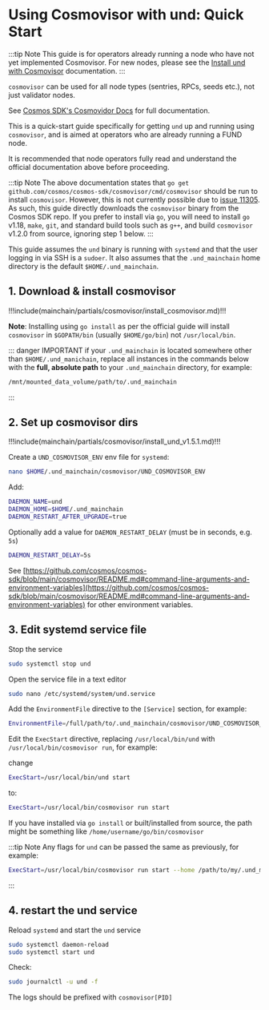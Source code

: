 # Using Cosmovisor with und: Quick Start

:::tip Note
This guide is for operators already running a node who have not yet implemented Cosmovisor. For new nodes, please see 
the [Install und with Cosmovisor](../software/cosmovisor/install_und_with_cosmovisor.md) documentation.
:::

`cosmovisor` can be used for all node types (sentries, RPCs, seeds etc.), not just validator nodes.

See [Cosmos SDK's Cosmovidor Docs](https://docs.cosmos.network/v0.44/run-node/cosmovisor.html) for full documentation.

This is a quick-start guide specifically for getting `und` up and running using `cosmovisor`, and is aimed at operators
who are already running a FUND node.

It is recommended that node operators fully read and understand the official documentation above before proceeding.

:::tip Note
The above documentation states that `go get github.com/cosmos/cosmos-sdk/cosmovisor/cmd/cosmovisor` should be run
to install `cosmovisor`. However, this is not currently possible due to [issue 11305](https://github.com/cosmos/cosmos-sdk/issues/11305).
As such, this guide directly downloads the `cosmovisor` binary from the Cosmos SDK repo. If you prefer to install via `go`,
you will need to install `go` v1.18, `make`, `git`, and standard build tools such as `g++`, and build `cosmovisor` v1.2.0 from source,
ignoring step 1 below.
:::

This guide assumes the `und` binary is running with `systemd` and that the user logging in via SSH is a `sudoer`. It also
assumes that the `.und_mainchain` home directory is the default `$HOME/.und_mainchain`.

## 1. Download & install cosmovisor

!!!include(mainchain/partials/cosmovisor/install_cosmovisor.md)!!!

**Note**: Installing using `go install` as per the official guide will install `cosmovisor` in `$GOPATH/bin` (usually
`$HOME/go/bin`) not `/usr/local/bin`.

::: danger IMPORTANT
if your `.und_mainchain` is located somewhere other than `$HOME/.und_manichain`, replace all instances in the commands
below with the **full, absolute path** to your `.und_mainchain` directory, for example:

```bash
/mnt/mounted_data_volume/path/to/.und_mainchain
```
:::

## 2. Set up cosmovisor dirs

!!!include(mainchain/partials/cosmovisor/install_und_v1.5.1.md)!!!

Create a `UND_COSMOVISOR_ENV` env file for `systemd`:

```bash
nano $HOME/.und_mainchain/cosmovisor/UND_COSMOVISOR_ENV
```

Add:

```bash
DAEMON_NAME=und
DAEMON_HOME=$HOME/.und_mainchain
DAEMON_RESTART_AFTER_UPGRADE=true
```

Optionally add a value for `DAEMON_RESTART_DELAY` (must be in seconds, e.g. `5s`)

```bash
DAEMON_RESTART_DELAY=5s
```

See [https://github.com/cosmos/cosmos-sdk/blob/main/cosmovisor/README.md#command-line-arguments-and-environment-variables](https://github.com/cosmos/cosmos-sdk/blob/main/cosmovisor/README.md#command-line-arguments-and-environment-variables)
for other environment variables.

## 3. Edit systemd service file

Stop the service

```bash
sudo systemctl stop und
```

Open the service file in a text editor

```bash
sudo nano /etc/systemd/system/und.service
```

Add the `EnvironmentFile` directive to the `[Service]` section, for example:

```bash
EnvironmentFile=/full/path/to/.und_mainchain/cosmovisor/UND_COSMOVISOR_ENV
```

Edit the `ExecStart` directive, replacing `/usr/local/bin/und` with `/usr/local/bin/cosmovisor run`, for example:

change

```bash
ExecStart=/usr/local/bin/und start
```

to:

```bash
ExecStart=/usr/local/bin/cosmovisor run start
```

If you have installed via `go install` or built/installed from source, the path might be 
something like `/home/username/go/bin/cosmovisor`

:::tip Note
Any flags for `und` can be passed the same as previously, for example:

```bash
ExecStart=/usr/local/bin/cosmovisor run start --home /path/to/my/.und_mainchain
```
:::

## 4. restart the und service

Reload `systemd` and start the `und` service

```bash
sudo systemctl daemon-reload
sudo systemctl start und
```

Check:

```bash
sudo journalctl -u und -f
```

The logs should be prefixed with `cosmovisor[PID]`
